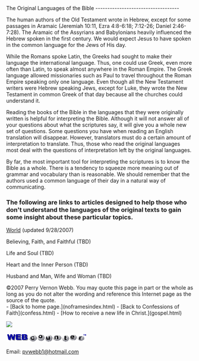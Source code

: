  <head> <title>(PVW) The Original Languages of the Bible</title> <meta content="IE=9" http-equiv="X-UA-Compatible"></meta> <link href="css/page_style.css" rel="stylesheet" type="text/css"></link> </head><body> <div class="page_style">The Original Languages of the Bible
-----------------------------------

The human authors of the Old Testament wrote in Hebrew, except for some passages in Aramaic (Jeremiah 10:11, Ezra 4:8-6:18; 7:12-26; Daniel 2:46-7:28). The Aramaic of the Assyrians and Babylonians heavily influenced the Hebrew spoken in the first century. We would expect Jesus to have spoken in the common language for the Jews of His day.

While the Romans spoke Latin, the Greeks had sought to make their language the international language. Thus, one could use Greek, even more often than Latin, to speak almost anywhere in the Roman Empire. The Greek language allowed missionaries such as Paul to travel throughout the Roman Empire speaking only one language. Even though all the New Testament writers were Hebrew speaking Jews, except for Luke, they wrote the New Testament in common Greek of that day because all the churches could understand it.

Reading the books of the Bible in the languages that they were originally written is helpful for interpreting the Bible. Although it will not answer all of your questions about what the scriptures say, it will give you a whole new set of questions. Some questions you have when reading an English translation will disappear. However, translators must do a certain amount of interpretation to translate. Thus, those who read the original languages most deal with the questions of interpretation left by the original languages.

By far, the most important tool for interpreting the scriptures is to know the Bible as a whole. There is a tendency to squeeze more meaning out of grammar and vocabulary than is reasonable. We should remember that the authors used a common language of their day in a natural way of communicating.

### The following are links to articles designed to help those who don't understand the languages of the original texts to gain some insight about these particular topics. 

[World](world.html) (updated 9/28/2007)

Believing, Faith, and Faithful (TBD)

Life and Soul (TBD)

Heart and the Inner Person (TBD)

Husband and Man, Wife and Woman (TBD)

 <div class="copy">©2007 Perry Vernon Webb. You may quote this page in part or the whole as long as you do not alter the wording and reference this Internet page as the source of the quote.</div> </div>- [Back to home page.](noframesindex.html)
- [Back to Confessions of Faith](confess.html)
- [How to receive a new life in Christ.](gospel.html)
 
![](http://counter.digits.com/wc/-d/4/pvwebb)

[![digits](images/wc-03.gif)](http://www.digits.com/)

Email: [pvwebb1@hotmail.com](mailto:pvwebb1@hotmail.com)

 